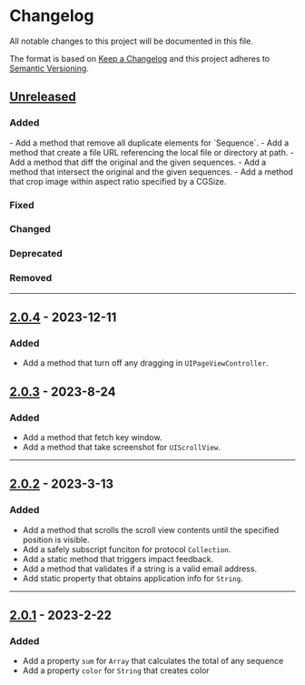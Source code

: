 # Changelog
All notable changes to this project will be documented in this file.

The format is based on [Keep a Changelog](http://keepachangelog.com/en/1.0.0/)
and this project adheres to [Semantic Versioning](http://semver.org/spec/v2.0.0.html).

## [Unreleased]
### Added
<for new features.>
- Add a method that remove all duplicate elements for `Sequence`.
- Add a method that create a file URL referencing the local file or directory at path.
- Add a method that diff the original and the given sequences.
- Add a method that intersect the original and the given sequences.
- Add a method that crop image within aspect ratio specified by a CGSize.

### Fixed
<for any bug fixes.>

### Changed
<for changes in existing functionality.>

### Deprecated
<for soon-to-be removed features.>

### Removed
<for now removed features.>

---

## [2.0.4] - 2023-12-11
### Added
- Add a method that turn off any dragging in `UIPageViewController`.

## [2.0.3] - 2023-8-24
### Added

- Add a method that fetch key window.
- Add a method that take screenshot for `UIScrollView`.

---

## [2.0.2] - 2023-3-13
### Added

- Add a method that scrolls the scroll view contents until the specified position is visible.
- Add a safely subscript funciton for protocol `Collection`.
- Add a static method that triggers impact feedback.
- Add a method that validates if a string is a valid email address.
- Add static property that obtains application info for `String`.

---

## [2.0.1] - 2023-2-22
### Added
- Add a property `sum` for `Array` that calculates the total of any sequence
- Add a property `color` for `String` that creates color

[unreleased]: https://github.com/szwathub/ExtrasKit/compare/2.0.4...develop
[2.0.1]: https://github.com/szwathub/ExtrasKit/compare/2.0.0...szwathub:2.0.1
[2.0.2]: https://github.com/szwathub/ExtrasKit/compare/2.0.1...szwathub:2.0.2
[2.0.3]: https://github.com/szwathub/ExtrasKit/compare/2.0.2...szwathub:2.0.3
[2.0.4]: https://github.com/szwathub/ExtrasKit/compare/2.0.3...szwathub:2.0.4
